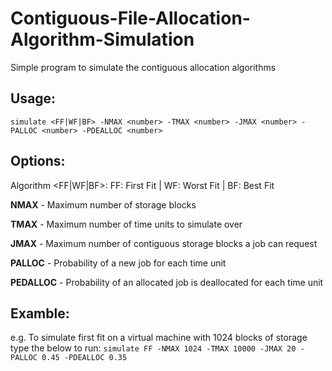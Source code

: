 # Contiguous-File-Allocation-Algorithm-Simulation
Simple program to simulate the contiguous allocation algorithms   

## Usage:
`simulate <FF|WF|BF> -NMAX <number> -TMAX <number> -JMAX <number> -PALLOC <number> -PDEALLOC <number>`
  
## Options:
Algorithm <FF|WF|BF>: FF: First Fit | WF: Worst Fit | BF: Best Fit

**NMAX** - Maximum number of storage blocks

**TMAX** - Maximum number of time units to simulate over

**JMAX** - Maximum number of contiguous storage blocks a job can request

**PALLOC** - Probability of a new job for each time unit

**PEDALLOC** - Probability of an allocated job is deallocated for each time unit

## Examble:
e.g. To simulate first fit on a virtual machine with 1024 blocks of storage type the below to run:
`simulate FF -NMAX 1024 -TMAX 10000 -JMAX 20 -PALLOC 0.45 -PDEALLOC 0.35`
